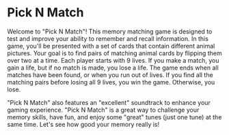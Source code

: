 # Pick N Match

Welcome to "Pick N Match"! This memory matching game is designed to test and improve your ability to remember and recall information. In this game, you'll be presented with a set of cards that contain different animal pictures. Your goal is to find pairs of matching animal cards by flipping them over two at a time. Each player starts with 9 lives. If you make a match, you gain a life, but if no match is made, you lose a life. The game ends when all matches have been found, or when you run out of lives. If you find all the matching pairs before losing all 9 lives, you win the game. Otherwise, you lose.

"Pick N Match" also features an "excellent" soundtrack to enhance your gaming experience. "Pick N Match" is a great way to challenge your memory skills, have fun, and enjoy some "great" tunes (just one tune) at the same time. Let's see how good your memory really is!
